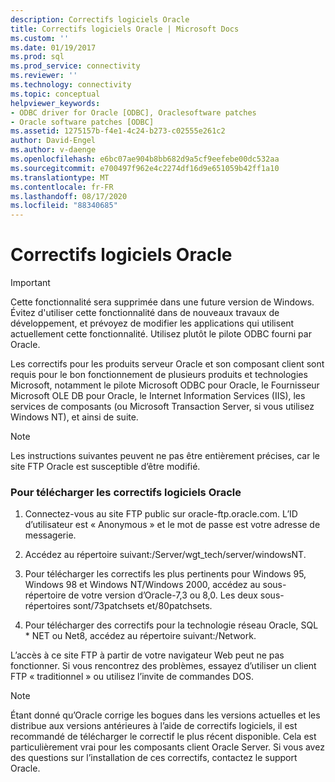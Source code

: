 ```yaml
---
description: Correctifs logiciels Oracle
title: Correctifs logiciels Oracle | Microsoft Docs
ms.custom: ''
ms.date: 01/19/2017
ms.prod: sql
ms.prod_service: connectivity
ms.reviewer: ''
ms.technology: connectivity
ms.topic: conceptual
helpviewer_keywords:
- ODBC driver for Oracle [ODBC], Oraclesoftware patches
- Oracle software patches [ODBC]
ms.assetid: 1275157b-f4e1-4c24-b273-c02555e261c2
author: David-Engel
ms.author: v-daenge
ms.openlocfilehash: e6bc07ae904b8bb682d9a5cf9eefebe00dc532aa
ms.sourcegitcommit: e700497f962e4c2274df16d9e651059b42ff1a10
ms.translationtype: MT
ms.contentlocale: fr-FR
ms.lasthandoff: 08/17/2020
ms.locfileid: "88340685"
---
```

# <a name="oracle-software-patches"></a>Correctifs logiciels Oracle
> [!IMPORTANT]  
>  Cette fonctionnalité sera supprimée dans une future version de Windows. Évitez d'utiliser cette fonctionnalité dans de nouveaux travaux de développement, et prévoyez de modifier les applications qui utilisent actuellement cette fonctionnalité. Utilisez plutôt le pilote ODBC fourni par Oracle.  
  
 Les correctifs pour les produits serveur Oracle et son composant client sont requis pour le bon fonctionnement de plusieurs produits et technologies Microsoft, notamment le pilote Microsoft ODBC pour Oracle, le Fournisseur Microsoft OLE DB pour Oracle, le Internet Information Services (IIS), les services de composants (ou Microsoft Transaction Server, si vous utilisez Windows NT), et ainsi de suite.  
  
> [!NOTE]  
>  Les instructions suivantes peuvent ne pas être entièrement précises, car le site FTP Oracle est susceptible d’être modifié.  
  
### <a name="to-download-the-oracle-software-patches"></a>Pour télécharger les correctifs logiciels Oracle  
  
1.  Connectez-vous au site FTP public sur oracle-ftp.oracle.com. L’ID d’utilisateur est « Anonymous » et le mot de passe est votre adresse de messagerie.  
  
2.  Accédez au répertoire suivant:/Server/wgt_tech/server/windowsNT.  
  
3.  Pour télécharger les correctifs les plus pertinents pour Windows 95, Windows 98 et Windows NT/Windows 2000, accédez au sous-répertoire de votre version d’Oracle-7,3 ou 8,0. Les deux sous-répertoires sont/73patchsets et/80patchsets.  
  
4.  Pour télécharger des correctifs pour la technologie réseau Oracle, SQL * NET ou Net8, accédez au répertoire suivant:/Network.  
  
 L’accès à ce site FTP à partir de votre navigateur Web peut ne pas fonctionner. Si vous rencontrez des problèmes, essayez d’utiliser un client FTP « traditionnel » ou utilisez l’invite de commandes DOS.  
  
> [!NOTE]  
>  Étant donné qu’Oracle corrige les bogues dans les versions actuelles et les distribue aux versions antérieures à l’aide de correctifs logiciels, il est recommandé de télécharger le correctif le plus récent disponible. Cela est particulièrement vrai pour les composants client Oracle Server. Si vous avez des questions sur l’installation de ces correctifs, contactez le support Oracle.
